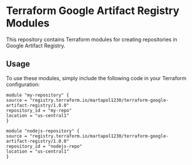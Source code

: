 # Terraform Google Artifact Registry Modules

This repository contains Terraform modules for creating repositories in Google Artifact Registry.

## Usage

To use these modules, simply include the following code in your Terraform configuration:

```
module "my-repository" {
source = "registry.terraform.io/martapol1230/terraform-google-artifact-registry/1.0.0"
repository_id = "my-repo"
location = "us-central1"
}

module "nodejs-repository" {
source = "registry.terraform.io/martapol1230/terraform-google-artifact-registry/1.0.0"
repository_id = "nodejs-repo"
location = "us-central1"
}
```
